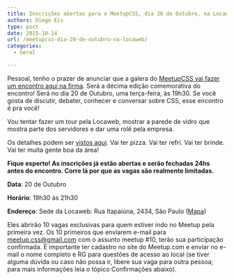 ```yaml
---
title: Inscrições abertas para o MeetupCSS, dia 20 de Outubro, na Locaweb
authors: Diego Eis
type: post
date: 2015-10-14
url: /meetupcss-dia-20-de-outubro-na-locaweb/
categories:
  - Geral

---
```

Pessoal, tenho o prazer de anunciar que a galera do [MeetupCSS vai fazer um encontro aqui na firma][1]. Será a décima edição comemorativa do encontro! Será no dia 20 de Outubro, uma terça-feira, às 19h30. Se você gosta de discutir, debater, conhecer e conversar sobre CSS, esse encontro é pra você!

Vou tentar fazer um tour pela Locaweb, mostrar a parede de vidro que mostra parte dos servidores e dar uma rolê pela empresa.
  
Os detalhes podem ser [vistos aqui][1]. Vai ter pizza. Vai ter refri. Vai ter brinde. Vai ter muita gente boa da área! 

**Fique esperto! As inscrições já estão abertas e serão fechadas 24hs antes do encontro. Corre lá por que as vagas são realmente limitadas.**

**Data**: 20 de Outubro
  
**Horário**: 19h30 às 21h30
  
**Endereço**: Sede da Locaweb: Rua Itapaiúna, 2434, São Paulo ([Mapa][2])

Eles abrirão 10 vagas exclusivas para quem estiver indo no Meetup pela primeira vez. Os 10 primeiros que enviarem e-mail para meetup.css@gmail.com com o assunto meetup #10, terão sua participação confirmada. É importante ter cadastro no site do Meetup.com e enviar no e-mail o nome completo e RG para questões de acesso ao local (se tiver alguma dúvida ou caso não possa ir, libere sua vaga para outra pessoa; para mais informações leia o tópico Confirmações abaixo).

 [1]: http://www.meetup.com/pt/CSS-SP/events/225755287/?eventId=225755287
 [2]: http://maps.google.com/maps?f=q&hl=en&q=Rua+Itapaiúna%2C+2434%2C+São+Paulo%2C+br